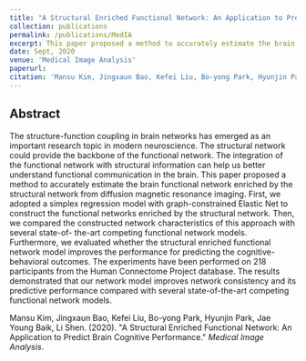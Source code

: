 ```yaml
---
title: "A Structural Enriched Functional Network: An Application to Predict Brain Cognitive Performance"
collection: publications
permalink: /publications/MedIA
excerpt: This paper proposed a method to accurately estimate the brain functional network enriched by the structural network from diffusion magnetic resonance imaging.
date: Sept, 2020
venue: 'Medical Image Analysis'
paperurl: 
citation: 'Mansu Kim, Jingxaun Bao, Kefei Liu, Bo-yong Park, Hyunjin Park, Jae Young Baik, Li Shen. (2020). &quot;A Structural Enriched Functional Network: An Application to Predict Brain Cognitive Performance.&quot; <i>Medical Image Analysis</i>.'
---
```


## Abstract
The structure-function coupling in brain networks has emerged as an important
research topic in modern neuroscience. The structural network could provide the
backbone of the functional network. The integration of the functional network with
structural information can help us better understand functional communication in the
brain. This paper proposed a method to accurately estimate the brain functional
network enriched by the structural network from diffusion magnetic resonance imaging.
First, we adopted a simplex regression model with graph-constrained Elastic Net to
construct the functional networks enriched by the structural network. Then, we
compared the constructed network characteristics of this approach with several state-of-
the-art competing functional network models. Furthermore, we evaluated whether
the structural enriched functional network model improves the performance for
predicting the cognitive-behavioral outcomes. The experiments have been performed
on 218 participants from the Human Connectome Project database. The results
demonstrated that our network model improves network consistency and its predictive
performance compared with several state-of-the-art competing functional network
models.



Mansu Kim, Jingxaun Bao, Kefei Liu, Bo-yong Park, Hyunjin Park, Jae Young Baik, Li Shen. (2020). &quot;A Structural Enriched Functional Network: An Application to Predict Brain Cognitive Performance.&quot; <i>Medical Image Analysis</i>.
